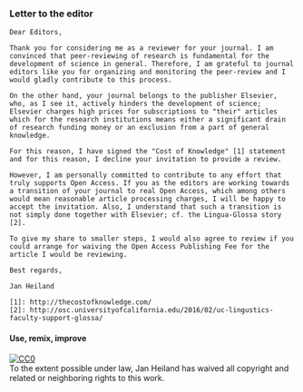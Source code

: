 ### Letter to the editor
```
Dear Editors,

Thank you for considering me as a reviewer for your journal. I am convinced that peer-reviewing of research is fundamental for the development of science in general. Therefore, I am grateful to journal editors like you for organizing and monitoring the peer-review and I would gladly contribute to this process.

On the other hand, your journal belongs to the publisher Elsevier, who, as I see it, actively hinders the development of science; Elsevier charges high prices for subscriptions to "their" articles which for the research institutions means either a significant drain of research funding money or an exclusion from a part of general knowledge.

For this reason, I have signed the "Cost of Knowledge" [1] statement and for this reason, I decline your invitation to provide a review. 

However, I am personally committed to contribute to any effort that truly supports Open Access. If you as the editors are working towards a transition of your journal to real Open Access, which among others would mean reasonable article processing charges, I will be happy to accept the invitation. Also, I understand that such a transition is not simply done together with Elsevier; cf. the Lingua-Glossa story [2]. 

To give my share to smaller steps, I would also agree to review if you could arrange for waiving the Open Access Publishing Fee for the article I would be reviewing.

Best regards,

Jan Heiland

[1]: http://thecostofknowledge.com/
[2]: http://osc.universityofcalifornia.edu/2016/02/uc-lingustics-faculty-support-glossa/
```

#### Use, remix, improve

<p xmlns:dct="http://purl.org/dc/terms/">
  <a rel="license"
     href="http://creativecommons.org/publicdomain/zero/1.0/">
    <img src="http://i.creativecommons.org/p/zero/1.0/88x31.png" style="border-style: none;" alt="CC0" />
  </a>
  <br />
  To the extent possible under law,
  <span resource="[_:publisher]" rel="dct:publisher">
    <span property="dct:title">Jan Heiland</span></span>
  has waived all copyright and related or neighboring rights to
  this work.
</p>
